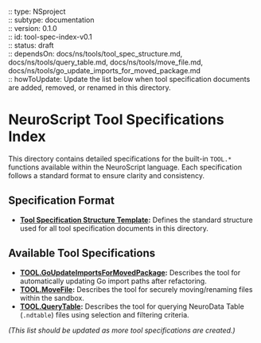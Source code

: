 :: type: NSproject  
:: subtype: documentation  
:: version: 0.1.0  
:: id: tool-spec-index-v0.1  
:: status: draft  
:: dependsOn: docs/ns/tools/tool_spec_structure.md, docs/ns/tools/query_table.md, docs/ns/tools/move_file.md, docs/ns/tools/go_update_imports_for_moved_package.md  
:: howToUpdate: Update the list below when tool specification documents are added, removed, or renamed in this directory.  

# NeuroScript Tool Specifications Index

This directory contains detailed specifications for the built-in `TOOL.*` functions available within the NeuroScript language. Each specification follows a standard format to ensure clarity and consistency.

## Specification Format

* **[Tool Specification Structure Template](./tool_spec_structure.md):** Defines the standard structure used for all tool specification documents in this directory.

## Available Tool Specifications

* **[TOOL.GoUpdateImportsForMovedPackage](./go_update_imports_for_moved_package.md):** Describes the tool for automatically updating Go import paths after refactoring.
* **[TOOL.MoveFile](./move_file.md):** Describes the tool for securely moving/renaming files within the sandbox.
* **[TOOL.QueryTable](./query_table.md):** Describes the tool for querying NeuroData Table (`.ndtable`) files using selection and filtering criteria.

*(This list should be updated as more tool specifications are created.)*
